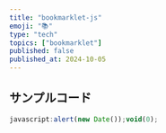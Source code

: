 ```yaml
---
title: "bookmarklet-js"
emoji: "📚"
type: "tech"
topics: ["bookmarklet"]
published: false
published_at: 2024-10-05
---
```


## サンプルコード

```javascript
javascript:alert(new Date());void(0);
```
